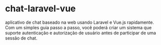 # chat-laravel-vue
aplicativo de chat baseado na web usando Laravel e Vue.js rapidamente. Com um simples guia passo a passo, você poderá criar um sistema que suporte autenticação e autorização de usuário antes de participar de uma sessão de chat.
